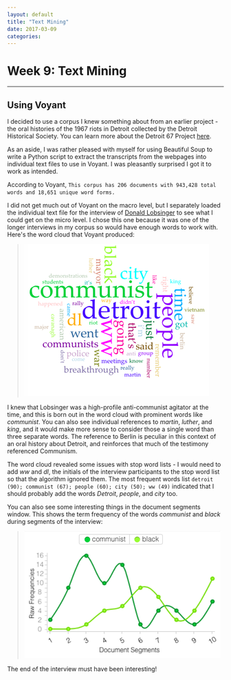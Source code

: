 ```yaml
---
layout: default
title: "Text Mining"
date: 2017-03-09
categories:
---
```


# Week 9: Text Mining



---

## Using Voyant

I decided to use a corpus I knew something about from an earlier project - the oral histories of the 1967 riots in Detroit collected by the Detroit Historical Society. You can learn more about the Detroit 67 Project [here](http://www.detroit1967.org).

As an aside, I was rather pleased with myself for using Beautiful Soup to write a Python script to extract the transcripts from the webpages into individual text files to use in Voyant. I was pleasantly surprised I got it to work as intended.

According to Voyant, `This corpus has 206 documents with 943,428 total words and 18,651 unique word forms.`

I did not get much out of Voyant on the macro level, but I separately loaded the individual text file for the interview of [Donald Lobsinger](http://detroit1967.detroithistorical.org/items/show/287) to see what I could get on the micro level. I chose this one because it was one of the longer interviews in my corpus so would have enough words to work with. Here's the word cloud that Voyant produced:


>![Voyant Word Cloud](/images/VoyantWordCloud.png)


I knew that Lobsinger was a high-profile anti-communist agitator at the time, and this is born out in the word cloud with prominent words like *communist*. You can also see individual references to *martin*, *luther*, and *king*, and it would make more sense to consider those a single word than three separate words. The reference to Berlin is peculiar in this context of an oral history about Detroit, and reinforces that much of the testimony referenced Communism.

The word cloud revealed some issues with stop word lists - I would need to add *ww* and *dl*, the initials of the interview participants to the stop word list so that the algorithm ignored them.
The most frequent words list `detroit (90); communist (67); people (60); city (50); ww (49)` indicated that I should probably add the words *Detroit*, *people*, and *city* too.

You can also see some interesting things in the document segments window. This shows the term frequency of the words *communist* and *black* during segments of the interview:

>![Voyant Term frequency](/images/VoyantTermFreq.png)

The end of the interview must have been interesting!
